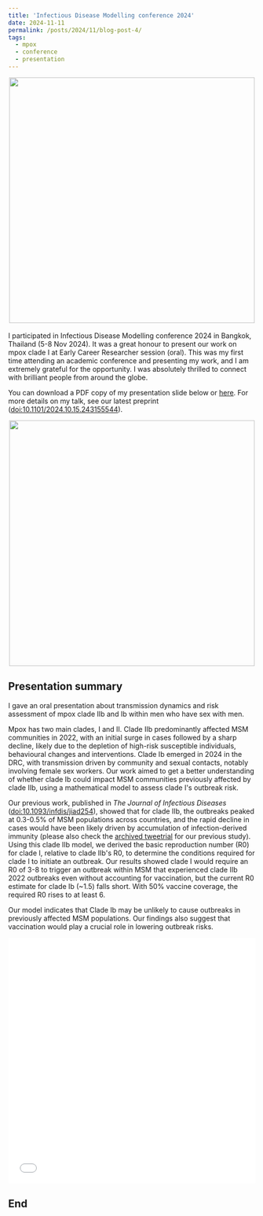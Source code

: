 ```yaml
---
title: 'Infectious Disease Modelling conference 2024'
date: 2024-11-11
permalink: /posts/2024/11/blog-post-4/
tags:
  - mpox
  - conference
  - presentation
---
```

<figure style="margin: 0 auto; display: block; text-align: center;">
    <img src="{{ '/images/IDM2024/title.png' | relative_url }}" style="width:500px; height:auto; display: block; margin: 0 auto;">
</figure>

<br>
I participated in Infectious Disease Modelling conference 2024 in Bangkok, Thailand (5-8 Nov 2024). It was a great honour to present our work on mpox clade I at Early Career Researcher session (oral). This was my first time attending an academic conference and presenting my work, and I am extremely grateful for the opportunity. I was absolutely thrilled to connect with brilliant people from around the globe.

You can download a PDF copy of my presentation slide below or [here](/files/slide/Session_351_Hiroaki_Murayama.pdf). For more details on my talk, see our latest preprint (<a href="https://doi.org/10.1101/2024.10.15.24315554">doi:10.1101/2024.10.15.243155544</a>).

<figure style="margin: 0 auto; display: block; text-align: center;">
    <img src="{{ '/images/IDM2024/photo1.png' | relative_url }}" style="width:500px; height:auto; display: block; margin: 0 auto;">
</figure>

Presentation summary
------

I gave an oral presentation about transmission dynamics and risk assessment of mpox clade IIb and Ib within men who have sex with men.

Mpox has two main clades, I and II. Clade IIb predominantly affected MSM communities in 2022, with an initial surge in cases followed by a sharp decline, likely due to the depletion of high-risk susceptible individuals, behavioural changes and interventions. Clade Ib emerged in 2024 in the DRC, with transmission driven by community and sexual contacts, notably involving female sex workers. Our work aimed to get a better understanding of whether clade Ib could impact MSM communities previously affected by clade IIb, using a mathematical model to assess clade I's outbreak risk.

Our previous work, published in *The Journal of Infectious Diseases* (<a href="https://doi.org/10.1093/infdis/jiad254">doi:10.1093/infdis/jiad254</a>), showed that for clade IIb, the outbreaks peaked at 0.3-0.5% of MSM populations across countries, and the rapid decline in cases would have been likely driven by accumulation of infection-derived immunity (please also check the [archived tweetrial](/posts/2023/06/blog-post-1/) for our previous study). Using this clade IIb model, we derived the basic reproduction number (R0) for clade I, relative to clade IIb's R0, to determine the conditions required for clade I to initiate an outbreak. Our results showed clade I would require an R0 of 3-8 to trigger an outbreak within MSM that experienced clade IIb 2022 outbreaks even without accounting for vaccination, but the current R0 estimate for clade Ib (~1.5) falls short. With 50% vaccine coverage, the required R0 rises to at least 6.

Our model indicates that Clade Ib may be unlikely to cause outbreaks in previously affected MSM populations. Our findings also suggest that vaccination would play a crucial role in lowering outbreak risks.

<iframe src="/files/slide/Session_351_Hiroaki_Murayama.pdf" width="100%" height="500" frameborder="no" border="0" marginwidth="0" marginheight="0"></iframe>

End
------